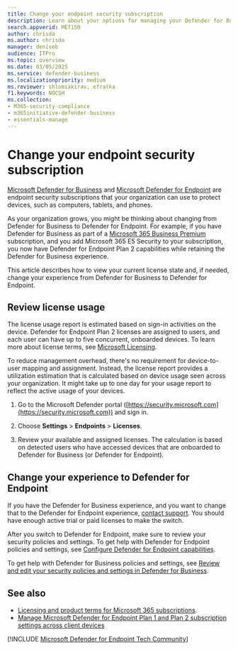 ```yaml
---
title: Change your endpoint security subscription
description: Learn about your options for managing your Defender for Business or Defender for Endpoint subscription settings. Choose between Defender for Endpoint or Defender for Business.
search.appverid: MET150
author: chrisda
ms.author: chrisda
manager: deniseb
audience: ITPro
ms.topic: overview
ms.date: 03/05/2025
ms.service: defender-business
ms.localizationpriority: medium
ms.reviewer: shlomiakirav, efratka
f1.keywords: NOCSH
ms.collection:
- M365-security-compliance
- m365initiative-defender-business
- essentials-manage
---
```


# Change your endpoint security subscription

[Microsoft Defender for Business](mdb-overview.md) and [Microsoft Defender for Endpoint](/defender-endpoint/microsoft-defender-endpoint) are endpoint security subscriptions that your organization can use to protect devices, such as computers, tablets, and phones. 

As your organization grows, you might be thinking about changing from Defender for Business to Defender for Endpoint. For example, if you have Defender for Business as part of a [Microsoft 365 Business Premium](/microsoft-365/business-premium/m365bp-overview) subscription, and you add Microsoft 365 E5 Security to your subscription, you now have Defender for Endpoint Plan 2 capabilities while retaining the Defender for Business experience. 

This article describes how to view your current license state and, if needed, change your experience from Defender for Business to Defender for Endpoint.

## Review license usage

The license usage report is estimated based on sign-in activities on the device. Defender for Endpoint Plan 2 licenses are assigned to users, and each user can have up to five concurrent, onboarded devices. To learn more about license terms, see [Microsoft Licensing](https://www.microsoft.com/licensing/default).

To reduce management overhead, there's no requirement for device-to-user mapping and assignment. Instead, the license report provides a utilization estimation that is calculated based on device usage seen across your organization. It might take up to one day for your usage report to reflect the active usage of your devices.

1. Go to the Microsoft Defender portal ([https://security.microsoft.com](https://security.microsoft.com)) and sign in.

2. Choose **Settings** > **Endpoints** > **Licenses**.

3. Review your available and assigned licenses. The calculation is based on detected users who have accessed devices that are onboarded to Defender for Business (or Defender for Endpoint).

## Change your experience to Defender for Endpoint

If you have the Defender for Business experience, and you want to change that to the Defender for Endpoint experience, [contact support](/microsoft-365/admin/get-help-support). You should have enough active trial or paid licenses to make the switch.

After you switch to Defender for Endpoint, make sure to review your security policies and settings. To get help with Defender for Endpoint policies and settings, see [Configure Defender for Endpoint capabilities](/defender-endpoint/onboard-configure). 

To get help with Defender for Business policies and settings, see [Review and edit your security policies and settings in Defender for Business](mdb-configure-security-settings.md).

## See also

- [Licensing and product terms for Microsoft 365 subscriptions](https://www.microsoft.com/licensing/terms/productoffering/Microsoft365/MCA).
- [Manage Microsoft Defender for Endpoint Plan 1 and Plan 2 subscription settings across client devices](/defender-endpoint/defender-endpoint-subscription-settings)

[!INCLUDE [Microsoft Defender for Endpoint Tech Community](../includes/defender-mde-techcommunity.md)]
